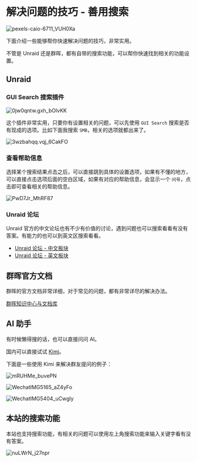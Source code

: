 # 解决问题的技巧 - 善用搜索

![pexels-caio-6711_VUH0Xa](https://img-1255332810.cos.ap-chengdu.myqcloud.com/pexels-caio-6711_VUH0Xa.jpg)

下面介绍一些能够帮你快速解决问题的技巧，非常实用。

不管是 Unraid 还是群晖，都有自带的搜索功能，可以帮你快速找到相关的功能设置。

## Unraid

### GUI Search 搜索插件

![0jw0qntw.gxh_bOlvKK](https://img-1255332810.cos.ap-chengdu.myqcloud.com/0jw0qntw.gxh_bOlvKK.png)

这个插件非常实用，只要你有设置相关的问题，可以先使用 `GUI Search` 搜索是否有现成的选项。比如下面我搜索 `SMB`，相关的选项就都出来了。

![3wzbahqq.vqj_6CakFO](https://img-1255332810.cos.ap-chengdu.myqcloud.com/3wzbahqq.vqj_6CakFO.png)

### 查看帮助信息

选择某个搜索结果点击之后，可以直接跳到具体的设置选项，如果有不懂的地方，可以直接点击选项后面的空白区域，如果有对应的帮助信息，会显示一个 `问号`，点击即可查看相关的帮助信息。

![PwD7Jr_MhRF87](https://img-1255332810.cos.ap-chengdu.myqcloud.com/PwD7Jr_MhRF87.png)

### Unraid 论坛

Unraid 官方的中文论坛也有不少有价值的讨论，遇到问题也可以搜索看看有没有答案。有能力的也可以到英文区搜索看看。

- [Unraid 论坛 - 中文板块](https://forums.unraid.net/forum/88-chinese-%E7%AE%80%E4%BD%93%E4%B8%AD%E6%96%87/)
- [Unraid 论坛 - 英文板块](https://forums.unraid.net/)

## 群晖官方文档

群晖的官方文档非常详细，对于常见的问题，都有非常详尽的解决办法。

[群晖知识中心与文档库](https://kb.synology.cn/zh-cn)

## AI 助手

有时候懒得搜的话，也可以直接问问 AI。

国内可以直接试试 [Kimi](https://kimi.moonshot.cn)。

下面是一些使用 Kimi 来解决群友提问的例子：

![mRUHMe_buvePN](https://img-1255332810.cos.ap-chengdu.myqcloud.com/mRUHMe_buvePN.png)

![WechatIMG5165_aZ4yFo](https://img-1255332810.cos.ap-chengdu.myqcloud.com/WechatIMG5165_aZ4yFo.jpg)

![WechatIMG5404_uCwgly](https://img-1255332810.cos.ap-chengdu.myqcloud.com/WechatIMG5404_uCwgly.jpg)

## 本站的搜索功能

本站也支持搜索功能，有相关的问题可以使用左上角搜索功能来输入关键字看有没有答案。

![nuLWrN_j27npr](https://img-1255332810.cos.ap-chengdu.myqcloud.com/nuLWrN_j27npr.png)